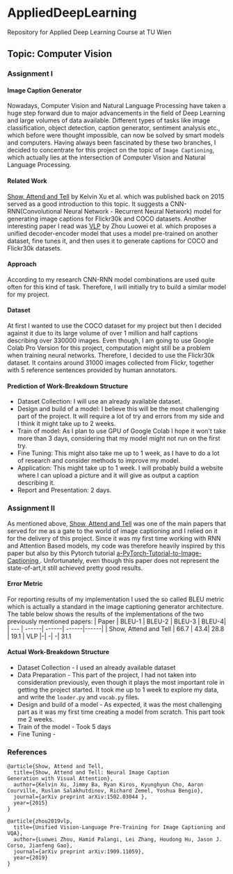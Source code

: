 # AppliedDeepLearning
Repository for Applied Deep Learning Course at TU Wien


## Topic: Computer Vision 

### Assignment I

#### Image Caption Generator
Nowadays, Computer Vision and Natural Language Processing have taken a huge step forward due to major advancements in the field of Deep Learning and large volumes of data available. Different types of tasks like image classification, object detection, caption generator, sentiment analysis etc., which before were thought impossible, can now be solved by smart models and computers. 
Having always been fascinated by these two branches, I decided to concentrate for this project on the topic of `Image Captioning`, which actually lies at the intersection of Computer Vision and Natural Language Processing.


#### Related Work

[Show, Attend and Tell](https://arxiv.org/pdf/1502.03044.pdf) by Kelvin Xu et al. which was published back on 2015 served as a good introduction to this topic. It suggests a CNN-RNN(Convolutional Neural Network - Recurrent Neural Network) model for generating image captions for Flickr30k and COCO datasets. Another interesting paper I read was [VLP](https://arxiv.org/pdf/1909.11059v3.pdf) by Zhou Luowei et al. which proposes a unified decoder-encoder model that uses a model pre-trained  on another dataset, fine tunes it, and then uses it to generate captions for COCO and Flickr30k datasets.


#### Approach

According to my research CNN-RNN model combinations are used quite often for this kind of task. Therefore, I will initially try to build a similar model for my project.

#### Dataset
At first I wanted to use the COCO dataset for my project but then I decided against it due to its large volume of over 1 million and half captions describing over 330000 images. Even though, I am going to use Google Colab Pro Version for this project, computation might still be a problem when training neural networks. 
Therefore, I decided to use the Flickr30k dataset. It contains around 31000 images collected from Flickr, together with 5 reference sentences provided by human annotators.

#### Prediction of Work-Breakdown Structure 

- Dataset Collection: I will use an already available dataset.
- Design and build of a model: I believe this will be the most challenging part of the project. It will require a lot of try and errors from my side and I think it might take up to 2 weeks.
- Train of model: As I plan to use GPU of Google Colab I hope it won't take more than 3 days, considering that my model might not run on the first try.
- Fine Tuning: This might also take me up to 1 week, as I have to do a lot of research and consider methods to improve my model.
- Application: This might take up to 1 week. I will probably build a website where I can upload a picture and it will give as output a caption describing it.
- Report and Presentation: 2 days.


### Assignment II

As mentioned above, [Show, Attend and Tell](https://arxiv.org/pdf/1502.03044.pdf)  was one of the main papers that served for me as a gate to the world of image captioning and I relied on it for the delivery of this project. Since it was my first time working with RNN and Attention Based models, my code was therefore heavily inspired by this paper but also by this Pytorch tutorial [a-PyTorch-Tutorial-to-Image-Captioning
](https://github.com/sgrvinod/a-PyTorch-Tutorial-to-Image-Captioning). Unfortunately, even though this paper does not represent the state-of-art,it still achieved pretty good results. 

#### Error Metric
For reporting results of my implementation I used the so called BLEU metric which is actually a standard in the image captioning generator architecture. The table below shows the results of the implementations of the two previously mentioned papers:
| Paper  | BLEU-1 | BLEU-2 | BLEU-3 | BLEU-4|
| ---  | ------| ------| ------|------|
| Show, Attend and Tell | 66.7 | 43.4| 28.8 | 19.1 
| VLP |-| -| -| 31.1



#### Actual Work-Breakdown Structure 
- Dataset Collection - I used an already available dataset
- Data Preparation - This part of the project, I had not taken into consideration previously, even though it plays the most important role in getting the project started. It took me up to 1 week to explore my data, and write the `loader.py` and `vocab.py` files.
- Design and build of a model - As expected, it was the most challenging part as it was my first time creating a model from scratch. This part took me 2 weeks.
- Train of the model - Took 5 days
- Fine Tuning - 






### References

```
@article{Show, Attend and Tell,
  title={Show, Attend and Tell: Neural Image Caption
Generation with Visual Attention},
  author={Kelvin Xu, Jimmy Ba, Ryan Kiros, Kyunghyun Cho, Aaron Courville, Ruslan Salakhutdinov, Richard Zemel, Yoshua Bengio},
  journal={arXiv preprint arXiv:1502.03044 },
  year={2015}
}

@article{zhou2019vlp,
  title={Unified Vision-Language Pre-Training for Image Captioning and VQA},
  author={Luowei Zhou, Hamid Palangi, Lei Zhang, Houdong Hu, Jason J. Corso, Jianfeng Gao},
  journal={arXiv preprint arXiv:1909.11059},
  year={2019}
}
```





